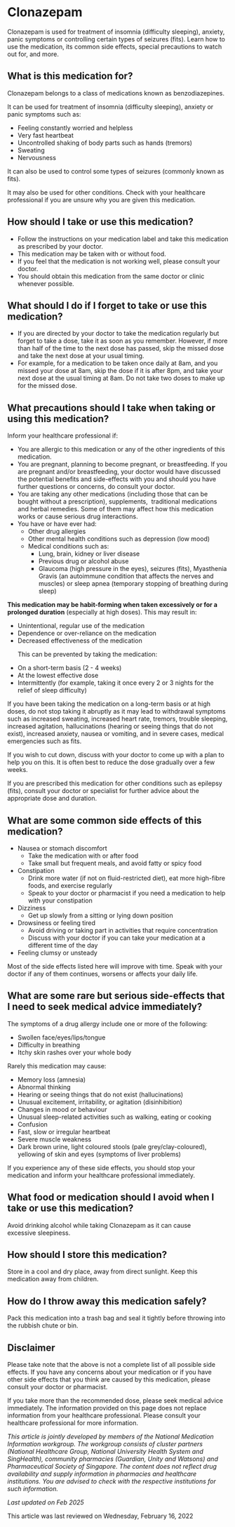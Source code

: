 # Clonazepam

Clonazepam is used for treatment of insomnia (difficulty sleeping), anxiety, panic symptoms or controlling certain types of seizures (fits). Learn how to use the medication, its common side effects, special precautions to watch out for, and more.

What is this medication for?
----------------------------

Clonazepam belongs to a class of medications known as benzodiazepines.

It can be used for treatment of insomnia (difficulty sleeping), anxiety or panic symptoms such as: 

* Feeling constantly worried and helpless
* Very fast heartbeat
* Uncontrolled shaking of body parts such as hands (tremors)
* Sweating
* Nervousness

It can also be used to control some types of seizures (commonly known as fits).

It may also be used for other conditions. Check with your healthcare professional if you are unsure why you are given this medication.

How should I take or use this medication?
-----------------------------------------

* Follow the instructions on your medication label and take this medication as prescribed by your doctor.
* This medication may be taken with or without food.
* If you feel that the medication is not working well, please consult your doctor.
* You should obtain this medication from the same doctor or clinic whenever possible.

What should I do if I forget to take or use this medication?
------------------------------------------------------------

* If you are directed by your doctor to take the medication regularly but forget to take a dose, take it as soon as you remember. However, if more than half of the time to the next dose has passed, skip the missed dose and take the next dose at your usual timing.
* For example, for a medication to be taken once daily at 8am, and you missed your dose at 8am, skip the dose if it is after 8pm, and take your next dose at the usual timing at 8am. Do not take two doses to make up for the missed dose.

What precautions should I take when taking or using this medication?
--------------------------------------------------------------------

Inform your healthcare professional if: 

* You are allergic to this medication or any of the other ingredients of this medication.
* You are pregnant, planning to become pregnant, or breastfeeding. If you are pregnant and/or breastfeeding, your doctor would have discussed the potential benefits and side-effects with you and should you have further questions or concerns, do consult your doctor.
* You are taking any other medications (including those that can be bought without a prescription), supplements,  traditional medications and herbal remedies. Some of them may affect how this medication works or cause serious drug interactions.
* You have or have ever had:
  + Other drug allergies
  + Other mental health conditions such as depression (low mood)
  + Medical conditions such as:
    - Lung, brain, kidney or liver disease
    - Previous drug or alcohol abuse
    - Glaucoma (high pressure in the eyes), seizures (fits), Myasthenia Gravis (an autoimmune condition that affects the nerves and muscles) or sleep apnea (temporary stopping of breathing during sleep)

**This medication may be habit-forming when taken excessively or for a prolonged duration** (especially at high doses). This may result in:

* Unintentional, regular use of the medication
* Dependence or over-reliance on the medication
* Decreased effectiveness of the medication

      This can be prevented by taking the medication:

* On a short-term basis (2 - 4 weeks)
* At the lowest effective dose
* Intermittently (for example, taking it once every 2 or 3 nights for the relief of sleep difficulty)

If you have been taking the medication on a long-term basis or at high doses, do not stop taking it abruptly as it may lead to withdrawal symptoms such as increased sweating, increased heart rate, tremors, trouble sleeping, increased agitation, hallucinations (hearing or seeing things that do not exist), increased anxiety, nausea or vomiting, and in severe cases, medical emergencies such as fits.

If you wish to cut down, discuss with your doctor to come up with a plan to help you on this. It is often best to reduce the dose gradually over a few weeks.

If you are prescribed this medication for other conditions such as epilepsy (fits), consult your doctor or specialist for further advice about the appropriate dose and duration.

What are some common side effects of this medication?
-----------------------------------------------------

* Nausea or stomach discomfort
  + Take the medication with or after food
  + Take small but frequent meals, and avoid fatty or spicy food
* Constipation
  + Drink more water (if not on fluid-restricted diet), eat more high-fibre foods, and exercise regularly
  + Speak to your doctor or pharmacist if you need a medication to help with your constipation
* Dizziness
  + Get up slowly from a sitting or lying down position
* Drowsiness or feeling tired
  + Avoid driving or taking part in activities that require concentration
  + Discuss with your doctor if you can take your medication at a different time of the day
* Feeling clumsy or unsteady

Most of the side effects listed here will improve with time. Speak with your doctor if any of them continues, worsens or affects your daily life.

What are some rare but serious side-effects that I need to seek medical advice immediately?
-------------------------------------------------------------------------------------------

The symptoms of a drug allergy include one or more of the following: 

* Swollen face/eyes/lips/tongue
* Difficulty in breathing
* Itchy skin rashes over your whole body

Rarely this medication may cause:

* Memory loss (amnesia)
* Abnormal thinking
* Hearing or seeing things that do not exist (hallucinations)
* Unusual excitement, irritability, or agitation (disinhibition)
* Changes in mood or behaviour
* Unusual sleep-related activities such as walking, eating or cooking
* Confusion
* Fast, slow or irregular heartbeat
* Severe muscle weakness
* Dark brown urine, light coloured stools (pale grey/clay-coloured), yellowing of skin and eyes (symptoms of liver problems)

If you experience any of these side effects, you should stop your medication and inform your healthcare professional immediately.

What food or medication should I avoid when I take or use this medication?
--------------------------------------------------------------------------

Avoid drinking alcohol while taking Clonazepam as it can cause excessive sleepiness.

How should I store this medication?
-----------------------------------

Store in a cool and dry place, away from direct sunlight. Keep this medication away from children.

How do I throw away this medication safely?
-------------------------------------------

Pack this medication into a trash bag and seal it tightly before throwing into the rubbish chute or bin.

Disclaimer
----------

Please take note that the above is not a complete list of all possible side effects. If you have any concerns about your medication or if you have other side effects that you think are caused by this medication, please consult your doctor or pharmacist.

If you take more than the recommended dose, please seek medical advice immediately. The information provided on this page does not replace information from your healthcare professional. Please consult your healthcare professional for more information.

*This article is jointly developed by members of the National Medication Information workgroup. The workgroup consists of cluster partners (National Healthcare Group, National University Health System and SingHealth), community pharmacies (Guardian, Unity and Watsons) and Pharmaceutical Society of Singapore. The content does not reflect drug availability and supply information in pharmacies and healthcare institutions. You are advised to check with the respective institutions for such information.*

*Last updated on Feb 2025*

This article was last reviewed on
Wednesday, February 16, 2022